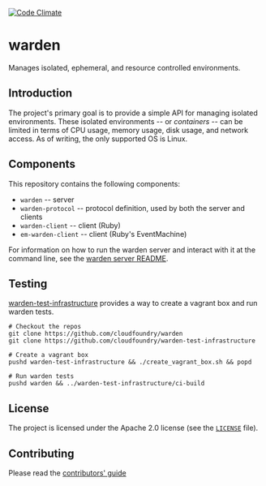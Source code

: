 [![Code Climate](https://codeclimate.com/github/cloudfoundry/warden.png)](https://codeclimate.com/github/cloudfoundry/warden)

# warden

Manages isolated, ephemeral, and resource controlled environments.

## Introduction

The project's primary goal is to provide a simple API for managing
isolated environments. These isolated environments -- or _containers_ --
can be limited in terms of CPU usage, memory usage, disk usage, and
network access. As of writing, the only supported OS is Linux.

## Components

This repository contains the following components:

* `warden` -- server
* `warden-protocol` -- protocol definition, used by both the server and clients
* `warden-client` -- client (Ruby)
* `em-warden-client` -- client (Ruby's EventMachine)

For information on how to run the warden server and interact with it
at the command line, see the [warden server README](warden/README.md).

## Testing

[warden-test-infrastructure](https://github.com/cloudfoundry/warden-test-infrastructure) provides a way to create a vagrant box and run warden tests.

```
# Checkout the repos
git clone https://github.com/cloudfoundry/warden
git clone https://github.com/cloudfoundry/warden-test-infrastructure

# Create a vagrant box
pushd warden-test-infrastructure && ./create_vagrant_box.sh && popd

# Run warden tests
pushd warden && ../warden-test-infrastructure/ci-build
```

## License

The project is licensed under the Apache 2.0 license (see the
[`LICENSE`][license] file).

[license]: /LICENSE

## Contributing

Please read the [contributors' guide](https://github.com/cloudfoundry/warden/blob/master/CONTRIBUTING.md)